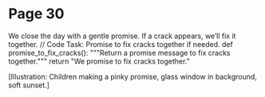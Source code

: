 ﻿# Page 30

We close the day with a gentle promise.
If a crack appears, we’ll fix it together.
// Code Task: Promise to fix cracks together if needed.
def promise_to_fix_cracks():
	"""Return a promise message to fix cracks together."""
	return "We promise to fix cracks together."


[Illustration: Children making a pinky promise, glass window in background, soft sunset.]
